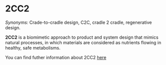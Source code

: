 # 2CC2

<!-- (Sustainability) -->

*Synonyms:* Crade-to-cradle design, C2C, cradle 2 cradle, regenerative design.

**2CC2** is a biomimetic approach to product and system design that mimics natural processes, in which materials are considered as nutrients flowing in healthy, safe metabolisms. 

You can find futher information about 2CC2 [here](../../T3.6/cradle_to_cradle.md)
